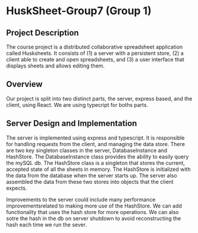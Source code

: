 # HuskSheet-Group7 (Group 1)

## Project Description

The course project is a distributed collaborative spreadsheet application called Husksheets. It consists of (1) a server with a persistent store, (2) a client able to create and open spreadsheets, and (3) a user interface that displays sheets and allows editing them.

## Overview

Our project is split into two distinct parts, the server, express based, and the client, using React. We are using typecript for boths parts.

## Server Design and Implementation

The server is implemented using express and typescript. It is responsible for handling requests from the client, and managing the data store.
There are two key singleton classes in the server, DatabaseInstance and HashStore. The DatabaseInstance class provides the ability to easily
query the mySQL db. The HashStore class is a singleton that stores the current, accepted state of all the sheets in memory. The HashStore is
initialized with the data from the database when the server starts up. The server also assembled the data from these two stores into objects
that the client expects.

Improvements to the server could include many performance improvementsrelated to making more use of the HashStore. We can add functionality
that uses the hash store for more operations. We can also sotre the hash in the db on server shutdown to avoid reconstructing the hash each
time we run the sever.
